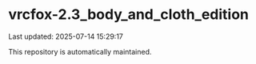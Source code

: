 # vrcfox-2.3_body_and_cloth_edition

Last updated: 2025-07-14 15:29:17

This repository is automatically maintained.
